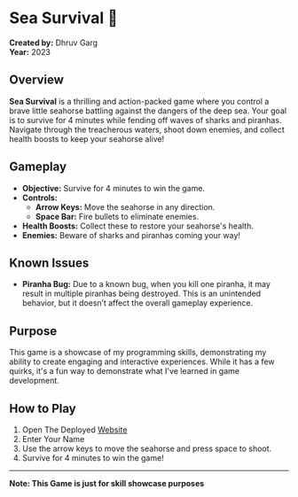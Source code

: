 # Sea Survival 🐚

**Created by:** Dhruv Garg  
**Year:** 2023

## Overview

**Sea Survival** is a thrilling and action-packed game where you control a brave little seahorse battling against the dangers of the deep sea. Your goal is to survive for 4 minutes while fending off waves of sharks and piranhas. Navigate through the treacherous waters, shoot down enemies, and collect health boosts to keep your seahorse alive!

## Gameplay

- **Objective:** Survive for 4 minutes to win the game.
- **Controls:**
  - **Arrow Keys:** Move the seahorse in any direction.
  - **Space Bar:** Fire bullets to eliminate enemies.
- **Health Boosts:** Collect these to restore your seahorse's health.
- **Enemies:** Beware of sharks and piranhas coming your way!

## Known Issues

- **Piranha Bug:** Due to a known bug, when you kill one piranha, it may result in multiple piranhas being destroyed. This is an unintended behavior, but it doesn’t affect the overall gameplay experience.

## Purpose

This game is a showcase of my programming skills, demonstrating my ability to create engaging and interactive experiences. While it has a few quirks, it's a fun way to demonstrate what I've learned in game development.

## How to Play

1. Open The Deployed [Website](https://seasurvival.netlify.app/)
2. Enter Your Name
3. Use the arrow keys to move the seahorse and press space to shoot.
4. Survive for 4 minutes to win the game!

---

**Note: This Game is just for skill showcase purposes**
